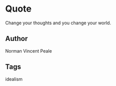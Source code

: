 # Quote

Change your thoughts and you change your world.

## Author

Norman Vincent Peale

## Tags

idealism
